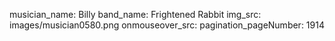 musician_name: Billy
band_name: Frightened Rabbit
img_src: images/musician0580.png
onmouseover_src: 
pagination_pageNumber: 1914